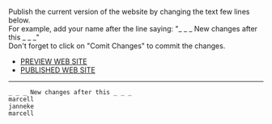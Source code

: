 Publish the current version of the website by changing the text few lines below.  
For example, add your name after the line saying: "_ _ _ New changes after this _ _ _"  
Don't forget to click on "Comit Changes" to commit the changes.

- [PREVIEW WEB SITE](https://b.copim.ac.uk/_preview/)
- [PUBLISHED WEB SITE](https://b.copim.ac.uk/)


---

```
_ _ _ New changes after this _ _ _
marcell
janneke
marcell




```